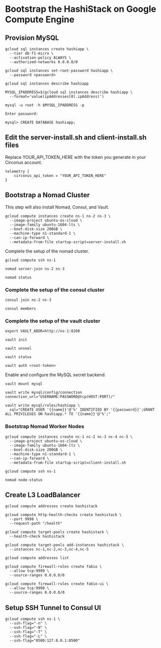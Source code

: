 # Bootstrap the HashiStack on Google Compute Engine

## Provision MySQL

```
gcloud sql instances create hashiapp \
  --tier db-f1-micro \
  --activation-policy ALWAYS \
  --authorized-networks 0.0.0.0/0
```

```
gcloud sql instances set-root-password hashiapp \
  --password <password>
```

```
gcloud sql instances describe hashiapp
```
```
MYSQL_IPADDRESS=$(gcloud sql instances describe hashiapp \
  --format='value(ipAddresses[0].ipAddress)')
```

```
mysql -u root -h $MYSQL_IPADDRESS -p
```
```
Enter password:
```

```
mysql> CREATE DATABASE hashiapp;
```
## Edit the server-install.sh and client-install.sh files
Replace YOUR_API_TOKEN_HERE with the token you generate in your Circonus account.
```
telemetry {
	circonus_api_token = "YOUR_API_TOKEN_HERE"
}
```

## Bootstrap a Nomad Cluster

This step will also install Nomad, Consul, and Vault.

```
gcloud compute instances create ns-1 ns-2 ns-3 \
  --image-project ubuntu-os-cloud \
  --image-family ubuntu-1604-lts \
  --boot-disk-size 200GB \
  --machine-type n1-standard-1 \
  --can-ip-forward \
  --metadata-from-file startup-script=server-install.sh
```

Complete the setup of the nomad cluster.

```
gcloud compute ssh ns-1
```

```
nomad server-join ns-2 ns-3
```

```
nomad status
```

### Complete the setup of the consul cluster

```
consul join ns-2 ns-3
```

```
consul members
```

### Complete the setup of the vault cluster

```
export VAULT_ADDR=http://ns-1:8200
```

```
vault init
```
```
vault unseal
```
```
vault status
```
```
vault auth <root-token>
```

Enable and configure the MySQL secret backend.

```
vault mount mysql
```

```
vault write mysql/config/connection connection_url="USERNAME:PASSWORD@tcp(HOST:PORT)/"
```

```
vault write mysql/roles/hashiapp \
  sql="CREATE USER '{{name}}'@'%' IDENTIFIED BY '{{password}}';GRANT ALL PRIVILEGES ON hashiapp.* TO '{{name}}'@'%';"
```

### Bootstrap Nomad Worker Nodes

```
gcloud compute instances create nc-1 nc-2 nc-3 nc-4 nc-5 \
  --image-project ubuntu-os-cloud \
  --image-family ubuntu-1604-lts \
  --boot-disk-size 200GB \
  --machine-type n1-standard-1 \
  --can-ip-forward \
  --metadata-from-file startup-script=client-install.sh
```

```
gcloud compute ssh ns-1
```

```
nomad node-status
```

## Create L3 LoadBalancer

```
gcloud compute addresses create hashistack
```

```
gcloud compute http-health-checks create hashistack \
  --port 9998 \
  --request-path "/health"
```

```
gcloud compute target-pools create hashistack \
  --health-check hashistack
```

```
gcloud compute target-pools add-instances hashistack \
  --instances nc-1,nc-2,nc-3,nc-4,nc-5
```

```
gcloud compute addresses list
```

```
gcloud compute firewall-rules create fabio \
  --allow tcp:9999 \
  --source-ranges 0.0.0.0/0
```

```
gcloud compute firewall-rules create fabio-ui \
  --allow tcp:9998 \
  --source-ranges 0.0.0.0/0
```

## Setup SSH Tunnel to Consul UI

```
gcloud compute ssh ns-1 \
  --ssh-flag="-n" \
  --ssh-flag="-N" \
  --ssh-flag="-T" \
  --ssh-flag="-L" \
  --ssh-flag="8500:127.0.0.1:8500"
```
